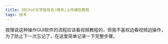 ```yaml
---
title: VRChat文字版穿衣/换衣/上传模型教程
tags: 技术
---
```


<!--more-->

按理说这种操作GUI软件的流程应该看视频教程的，但我不喜欢边看视频边操作，为了防止下一次忘记了，在这里简单记录一下完整步骤。
